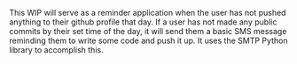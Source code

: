 This WIP will serve as a reminder application when the user has not pushed anything to their github profile that day. If a user has not made any public commits by their set time of the day, it will send them a basic SMS message reminding them to write some code and push it up. It uses the SMTP Python library to accomplish this.
